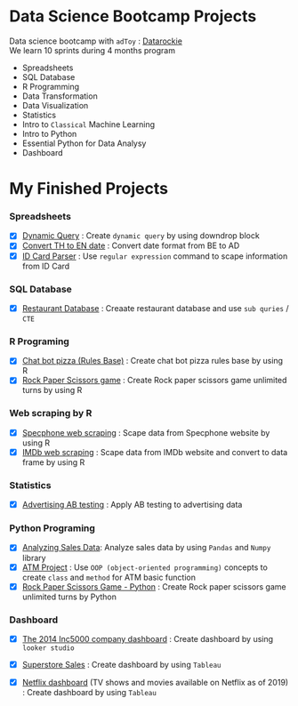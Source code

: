 # Data Science Bootcamp Projects
Data science bootcamp with `adToy` : [Datarockie](https://web.facebook.com/datarockie)  
  We learn 10 sprints during 4 months program

- Spreadsheets
- SQL Database
- R Programming
- Data Transformation
- Data Visualization
- Statistics
- Intro to `Classical` Machine Learning
- Intro to Python
- Essential Python for Data Analysy
- Dashboard

# My Finished Projects
### Spreadsheets
- [x] [Dynamic Query](Spreadsheets/Project%20Dynamic%20Query.pdf) : Create `dynamic query` by using downdrop block
- [x] [Convert TH to EN date](Spreadsheets/Project%20Convert%20TH%20to%20EN%20Date.pdf) : Convert date format from BE to AD
- [x] [ID Card Parser](Spreadsheets/Project%20ID%20Card%20Parser.pdf) : Use `regular expression` command to scape information from ID Card
### SQL Database
- [x] [Restaurant Database](SQL%20database/restaurant.sql) : Creaate restaurant database and use `sub quries` / `CTE` 
### R Programing
- [x] [Chat bot pizza (Rules Base)](R%20Programming/ChatBotPizza.r) : Create chat bot pizza rules base by using R
- [x] [Rock Paper Scissors game](R%20Programming/rockpaperscissors.r) : Create Rock paper scissors game unlimited turns by using R
### Web scraping by R
- [x] [Specphone web scraping](main/Web%20scraping/Mini%20project%20Web%20scraping%20-%20Specphone.pdf) : Scape data from Specphone website by using R
- [x] [IMDb web scraping](main/Web%20scraping/Mini%20project%20Web%20scraping%20-%20IMDB.pdf) : Scape data from IMDb website and convert to data frame by using R
### Statistics
- [x] [Advertising AB testing](Statistics/RCT%20%26%20AB%20Test%20Sample%20-%20Independent%20T-Test.pdf) : Apply AB testing to advertising data
### Python Programing
- [x] [Analyzing Sales Data](https://datalore.jetbrains.com/notebook/kIpFnfL5AorPygLG3MCjZW/uMY3KrjoH0UeRADpwnbr8H): Analyze sales data by using `Pandas` and `Numpy` library
- [x] [ATM Project](Python/ATM%20Project%20-%20OOP.ipynb) : Use `OOP (object-oriented programming)` concepts to create `class` and `method` for ATM basic function
- [x] [Rock Paper Scissors Game - Python](Python/Rock%20Paper%20Scissors%20-%20Python.ipynb) : Create Rock paper scissors game unlimited turns by Python
### Dashboard
- [x] [The 2014 Inc5000 company dashboard](https://lookerstudio.google.com/reporting/beb3cef1-c75f-4184-a9ff-4dd0b96b7245) : Create dashboard by using `looker studio`
- [x] [Superstore Sales](https://public.tableau.com/views/MyFirstTableau_16743604725430/SuperstoresalesDashboard?:language=en-US&:display_count=n&:origin=viz_share_link) : Create dashboard by using `Tableau`
- [x] [Netflix dashboard](https://public.tableau.com/views/NetflixTVshowsandmoviesavailableonNetflixasof2019/NetflixDashboard_1?:language=en-US&:display_count=n&:origin=viz_share_link) (TV shows and movies available on Netflix as of 2019) : Create dashboard by using `Tableau`

